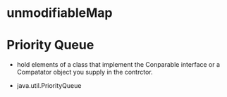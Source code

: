 # unmodifiableMap

# Priority Queue

+ hold elements of a class that implement the Conparable interface or a Compatator object you supply in the contrctor.

+ java.util.PriorityQueue